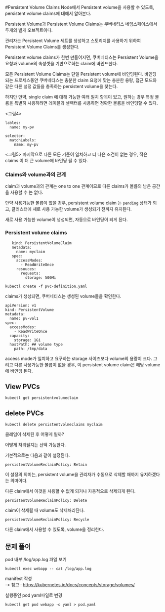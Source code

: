 #Persistent Volume Claims
Node에서 Persistent volume을 사용할 수 있도록, persistent volume claims에 대해서 알아본다.

Persistent Volume과 Persistent Volume Claims는 쿠버네티스 네임스페이스에서 두개의 별개 오브젝트이다.

관리자는 Persistent Volume 세트를 생성하고 스토리지를 사용하기 위하여 Persistent Volume Claims를 생성한다.

Persistent volume claims가 한번 만들어지면, 쿠버네티스는 Persistent Volume을 요청과 volume의 속성셋을 기반으로하는 claim에 바인드한다.

모든 Persistent Volume Claims는 단일 Persistent volume에 바인딩된다. 바인딩 되는 프로세스동안 쿠버네티스는 충분한 claim 요청에 맞는 충분한 용량, 접근 모드와 같은 다른 설정 값들을 충족하는 persistent volume을 찾는다.

하지만 만약, single claim 에 대해 가능한 여러 일치 항목이 있고, 원하는 경우 특정 볼륨을 특별히 사용하려면 레이블과 셀렉터를 사용하면 정확한 볼륨을 바인딩할 수 있다.

<그림4>
```
lables:
  name: my-pv
```

```
selector:
  matchLabels:
    name: my-pv
```
<그림5>
마지막으로 다른 모든 기준이 일치하고 더 나은 조건이 없는 경우, 작은 claims 이 더 큰 volume에 바인딩 될 수 있다.

### Claims와 volume과의 관계
claim과 volume과의 관계는 one to one 관계이므로 다른 claims가 볼륨의 남은 공간을 사용할 수 는 없다.

만약 사용가능한 볼륨이 없을 경우, persistent volume claim 는 `pending` 상태가 되고, 클러스터에 새로 사용 가능한 volume가 생성되기 전까지 유지된다.

새로 사용 가능한 volume이 생성되면, 자동으로 바인딩이 되게 된다.

### Persistent volume claims
```apiVersion: v1
   kind: PersistentVolumeClaim
   metadata:
     name: myclaim
   spec:
     accessModes:
       - ReadWriteOnce
     resouces:
       requests:
         storage: 500Mi
```
```
kubectl create -f pvc-definition.yaml
```

claims가 생성되면, 쿠버네티스는 생성된 volume들을 확인한다.
```
apiVersion: v1
kind: PersistentVolume
metadata:
  name: pv-vol1
spec:
  accessModes:
    - ReadWriteOnce
  capacity:
    storage: 1Gi
  hostPath: ## volume type
    path: /tmp/data
```
access mode가 일치하고 요구하는 storage 사이즈보다 volume의 용량이 크다. 그리고 다른 사용가능한 볼륨이 없을 경우, 이 persistent volume claim은 해당 volume에 바인딩 된다.

## View PVCs
```
kubectl get persistentvolumeclaim
```

## delete PVCs
```
kubectl delete persistentvolmeclaims myclaim
```

클레임이 삭제된 후 어떻게 될까?

어떻게 처리될지는 선택 가능한다.

기본적으로는 다음과 같이 설정된다.
```
persistentVolumeReclaimPolicy: Retain
```
이 설정의 의미는, persistent volume을 관리자가 수동으로 삭제할 때까지 유지하겠다는 의미이다.

다른 claim에서 이것을 사용할 수 없게 되거나 자동적으로 삭제되게 된다.

```
persistentVolumeReclaimPolicy: Delete
```
claim이 삭제될 때 volume도 삭제처리된다.

```
persistentVolumeReclaimPolicy: Recycle
```
다른 claim에서 사용할 수 있도록, volume을 정리한다.

## 문제 풀이
pod 내부 /log/app.log 파일 보기
```
kubectl exec webapp -- cat /log/app.log
```

manifest 작성  
-> 참고 : https://kubernetes.io/docs/concepts/storage/volumes/

실행중인 pod yaml파일로 변경
```
kubectl get pod webapp -o yaml > pod.yaml
```


